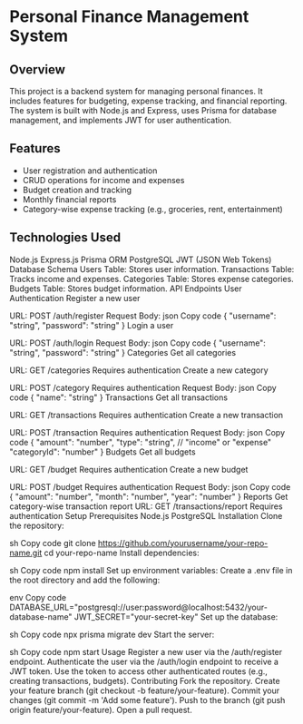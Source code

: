 # Personal Finance Management System

## Overview
This project is a backend system for managing personal finances. It includes features for budgeting, expense tracking, and financial reporting. The system is built with Node.js and Express, uses Prisma for database management, and implements JWT for user authentication.

## Features
- User registration and authentication
- CRUD operations for income and expenses
- Budget creation and tracking
- Monthly financial reports
- Category-wise expense tracking (e.g., groceries, rent, entertainment)

## Technologies Used
Node.js
Express.js
Prisma ORM
PostgreSQL
JWT (JSON Web Tokens)
Database Schema
Users Table: Stores user information.
Transactions Table: Tracks income and expenses.
Categories Table: Stores expense categories.
Budgets Table: Stores budget information.
API Endpoints
User Authentication
Register a new user

URL: POST /auth/register
Request Body:
json
Copy code
{
  "username": "string",
  "password": "string"
}
Login a user

URL: POST /auth/login
Request Body:
json
Copy code
{
  "username": "string",
  "password": "string"
}
Categories
Get all categories

URL: GET /categories
Requires authentication
Create a new category

URL: POST /category
Requires authentication
Request Body:
json
Copy code
{
  "name": "string"
}
Transactions
Get all transactions

URL: GET /transactions
Requires authentication
Create a new transaction

URL: POST /transaction
Requires authentication
Request Body:
json
Copy code
{
  "amount": "number",
  "type": "string",  // "income" or "expense"
  "categoryId": "number"
}
Budgets
Get all budgets

URL: GET /budget
Requires authentication
Create a new budget

URL: POST /budget
Requires authentication
Request Body:
json
Copy code
{
  "amount": "number",
  "month": "number",
  "year": "number"
}
Reports
Get category-wise transaction report
URL: GET /transactions/report
Requires authentication
Setup
Prerequisites
Node.js
PostgreSQL
Installation
Clone the repository:

sh
Copy code
git clone https://github.com/yourusername/your-repo-name.git
cd your-repo-name
Install dependencies:

sh
Copy code
npm install
Set up environment variables:
Create a .env file in the root directory and add the following:

env
Copy code
DATABASE_URL="postgresql://user:password@localhost:5432/your-database-name"
JWT_SECRET="your-secret-key"
Set up the database:

sh
Copy code
npx prisma migrate dev
Start the server:

sh
Copy code
npm start
Usage
Register a new user via the /auth/register endpoint.
Authenticate the user via the /auth/login endpoint to receive a JWT token.
Use the token to access other authenticated routes (e.g., creating transactions, budgets).
Contributing
Fork the repository.
Create your feature branch (git checkout -b feature/your-feature).
Commit your changes (git commit -m 'Add some feature').
Push to the branch (git push origin feature/your-feature).
Open a pull request.
